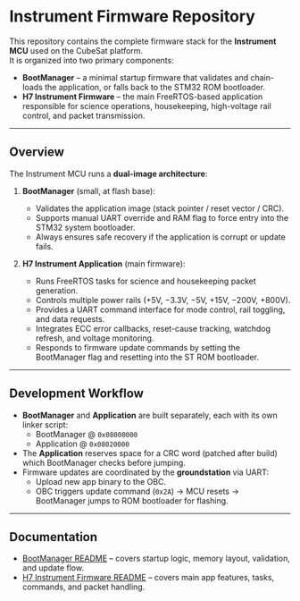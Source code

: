 # Instrument Firmware Repository

This repository contains the complete firmware stack for the **Instrument MCU** used on the CubeSat platform.  
It is organized into two primary components:

- **BootManager** – a minimal startup firmware that validates and chain-loads the application, or falls back to the STM32 ROM bootloader.
- **H7 Instrument Firmware** – the main FreeRTOS-based application responsible for science operations, housekeeping, high-voltage rail control, and packet transmission.

---

## Overview

The Instrument MCU runs a **dual-image architecture**:

1. **BootManager** (small, at flash base):

   - Validates the application image (stack pointer / reset vector / CRC).
   - Supports manual UART override and RAM flag to force entry into the STM32 system bootloader.
   - Always ensures safe recovery if the application is corrupt or update fails.

2. **H7 Instrument Application** (main firmware):
   - Runs FreeRTOS tasks for science and housekeeping packet generation.
   - Controls multiple power rails (+5V, −3.3V, −5V, +15V, −200V, +800V).
   - Provides a UART command interface for mode control, rail toggling, and data requests.
   - Integrates ECC error callbacks, reset-cause tracking, watchdog refresh, and voltage monitoring.
   - Responds to firmware update commands by setting the BootManager flag and resetting into the ST ROM bootloader.

---

## Development Workflow

- **BootManager** and **Application** are built separately, each with its own linker script:
  - BootManager @ `0x08000000`
  - Application @ `0x08020000`
- The **Application** reserves space for a CRC word (patched after build) which BootManager checks before jumping.
- Firmware updates are coordinated by the **groundstation** via UART:
  - Upload new app binary to the OBC.
  - OBC triggers update command (`0x2A`) → MCU resets → BootManager jumps to ROM bootloader for flashing.

---

## Documentation

- [BootManager README](BootManager_H753/README.md) – covers startup logic, memory layout, validation, and update flow.
- [H7 Instrument Firmware README](Firmware_H753/README.md) – covers main app features, tasks, commands, and packet handling.
